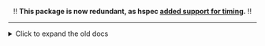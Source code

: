 <div align="center">

‼️ **This package is now redundant, as hspec [added support for timing](https://hackage.haskell.org/package/hspec-2.11.14/changelog#changes-in-280).** ‼️

</div>


---

<details>
  <summary>Click to expand the old docs</summary>

## hspec-slow

Track and display slow specs in Hspec runs.

## Example spec

```haskell
main :: IO ()
main = do
  conf <- configure 1 -- Track specs that take longer than 1s
  timedHspec conf $ \it ->
    describe "Main" $ do
      it "should foo" $ do
        threadDelay 3000000
        1 `shouldBe` 1
      it "should bar" $ do
        threadDelay 1000
        1 `shouldBe` 1
      it "should baz" $ do
        threadDelay 4000000
        1 `shouldBe` 1
```

Checkout [hspec slow everything](#hspec-slow-everything) to run this on your entire test suite.

## Example Output

```
Main
  should foo
  should bar
  should baz
Slow examples:
3.002925s: should foo
4.006186s: should baz

Finished in 7.0141 seconds
3 examples, 0 failures
```

## Parallel specs

Parallel specs are supported. They are run similarly to above:

```haskell
timedHspecParallel conf $ \it -> do
  -- ...
```

Output:

```
Main
  should foo
  should bar
  should baz
Slow examples:
3.005728s: should foo
4.00143s: should baz

Finished in 4.0024 seconds
3 examples, 0 failures
```

## hspec slow everything

`Main.hs`:
```
module Main where

import qualified Spec
import Test.Hspec.Slow
import Test.Hspec(hspec)
import ClassyPrelude

main :: IO ()
main = do
  config <- configure 2
  hspec $ timeThese config Spec.spec
```
`Spec.hs`:
```
{-# OPTIONS_GHC -fno-warn-implicit-prelude #-}
{-# OPTIONS_GHC -F -pgmF hspec-discover -optF --module-name=Spec #-}
```
